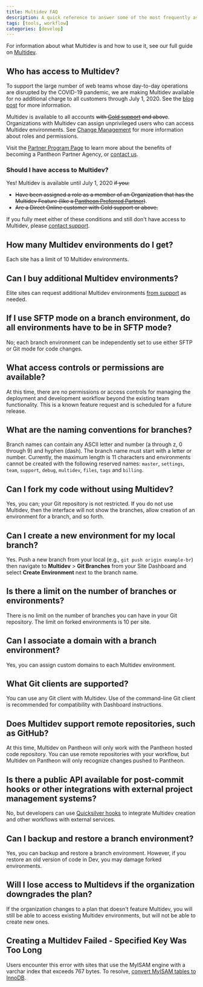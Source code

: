 ```yaml
---
title: Multidev FAQ
description: A quick reference to answer some of the most frequently asked questions about Multidev.
tags: [tools, workflow]
categories: [develop]
---
```

For information about what Multidev is and how to use it, see our full guide on [Multidev](/multidev).

## Who has access to Multidev?

<Alert title="Note" type="info" >

To support the large number of web teams whose day-to-day operations are disrupted by the COVID-19 pandemic, we are making Multidev available for no additional charge to all customers through July 1, 2020. See the [blog post](https://pantheon.io/blog/why-were-making-multidev-free-through-july-1stfor) for more information.

</Alert>

Multidev is available to all accounts ~~with [Gold support](/support/#support-features-and-response-times) and above~~. Organizations with Multidev can assign unprivileged users who can access Multidev environments. See [Change Management](/change-management) for more information about roles and permissions.

Visit the [Partner Program Page](https://pantheon.io/plans/partner-program?docs) to learn more about the benefits of becoming a Pantheon Partner Agency, or [contact us](https://pantheon.io/contact-us?docs).

### Should I have access to Multidev?

Yes! Multidev is available until July 1, 2020 ~~if you:~~

 - ~~Have been assigned a role as a member of an Organization that has the Multidev Feature (like a [Pantheon Preferred Partner](https://pantheon.io/plans/partner-program?docs))~~.
 - ~~Are a Direct Online customer with Gold support or above.~~

If you fully meet either of these conditions and still don't have access to Multidev, please [contact support](https://dashboard.pantheon.io/#support).

## How many Multidev environments do I get?

Each site has a limit of 10 Multidev environments.

## Can I buy additional Multidev environments?

Elite sites can request additional Multidev environments [from support](/support) as needed.

## If I use SFTP mode on a branch environment, do all environments have to be in SFTP mode?

No; each branch environment can be independently set to use either SFTP or Git mode for code changes.

## What access controls or permissions are available?

At this time, there are no permissions or access controls for managing the deployment and development workflow beyond the existing team functionality. This is a known feature request and is scheduled for a future release.

## What are the naming conventions for branches?

Branch names can contain any ASCII letter and number (a through z, 0 through 9) and hyphen (dash). The branch name must start with a letter or number. Currently, the maximum length is 11 characters and environments cannot be created with the following reserved names: `master`, `settings`, `team`, `support`, `debug`, `multidev`, `files`, `tags`  and `billing`.

## Can I fork my code without using Multidev?

Yes, you can; your Git repository is not restricted. If you do not use Multidev, then the interface will not show the branches, allow creation of an environment for a branch, and so forth.

## Can I create a new environment for my local branch?
Yes. Push a new branch from your local (e.g., `git push origin example-br`) then navigate to **Multidev** > **Git Branches** from your Site Dashboard and select **Create Environment** next to the branch name.

## Is there a limit on the number of branches or environments?
There is no limit on the number of branches you can have in your Git repository. The limit on forked environments is 10 per site.

## Can I associate a domain with a branch environment?

Yes, you can assign custom domains to each Multidev environment.

## What Git clients are supported?

You can use any Git client with Multidev. Use of the command-line Git client is recommended for compatibility with Dashboard instructions.

## Does Multidev support remote repositories, such as GitHub?

At this time, Multidev on Pantheon will only work with the Pantheon hosted code repository. You can use remote repositories with your workflow, but Multidev on Pantheon will only recognize changes pushed to Pantheon.

## Is there a public API available for post-commit hooks or other integrations with external project management systems?

No, but developers can use [Quicksilver hooks](/quicksilver/#hooks) to integrate Multidev creation and other workflows with external services.

## Can I backup and restore a branch environment?

Yes, you can backup and restore a branch environment. However, if you restore an old version of code in Dev, you may damage forked environments.

## Will I lose access to Multidevs if the organization downgrades the plan?

If the organization changes to a plan that doesn't feature Multidev, you will still be able to access existing Multidev environments, but will not be able to create new ones.

## Creating a Multidev Failed - Specified Key Was Too Long
Users encounter this error with sites that use the MyISAM engine with a varchar index that exceeds 767 bytes. To resolve, [convert MyISAM tables to InnoDB](/myisam-to-innodb).
